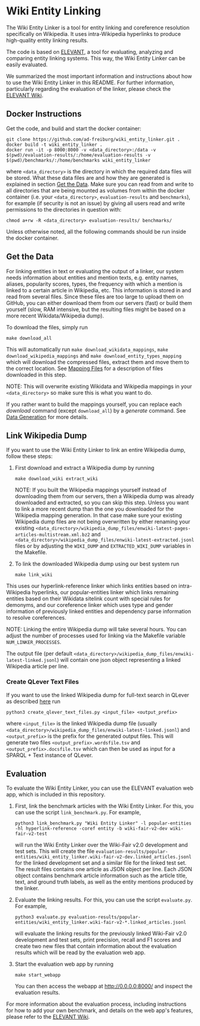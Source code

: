 # Wiki Entity Linking

The Wiki Entity Linker is a tool for entity linking and coreference resolution specifically on Wikipedia.
It uses intra-Wikipedia hyperlinks to produce high-quality entity linking results.

The code is based on [ELEVANT](https://github.com/ad-freiburg/elevant), a tool for evaluating, analyzing and
 comparing entity linking systems. This way, the Wiki Entity Linker can be easily evaluated.

We summarized the most important information and instructions about how to use the Wiki Entity Linker in this README.
For further information, particularly regarding the evaluation of the linker, please check the
[ELEVANT Wiki](https://github.com/ad-freiburg/elevant/wiki).


## Docker Instructions
Get the code, and build and start the docker container:

    git clone https://github.com/ad-freiburg/wiki_entity_linker.git .
    docker build -t wiki_entity_linker .
    docker run -it -p 8000:8000 -v <data_directory>:/data -v $(pwd)/evaluation-results/:/home/evaluation-results -v $(pwd)/benchmarks/:/home/benchmarks wiki_entity_linker

where `<data_directory>` is the directory in which the required data files will be stored. What these data files are
 and how they are generated is explained in section [Get the Data](#get-the-data). Make sure you can read from and
 write to all directories that are being mounted as volumes from within the docker container (i.e. your
 `<data_directory>`, `evaluation-results` and `benchmarks`), for example (if security is not an issue) by giving all
 users read and write permissions to the directories in question with:

    chmod a+rw -R <data_directory> evaluation-results/ benchmarks/


Unless otherwise noted, all the following commands should be run inside the docker container.


## Get the Data
For linking entities in text or evaluating the output of a linker, our system needs information about entities and
 mention texts, e.g. entity names, aliases, popularity scores, types, the frequency with which a mention is linked
 to a certain article in Wikipedia, etc. This information is stored in and read from several files. Since these files
 are too large to upload them on GitHub, you can either download them from our servers (fast) or build them yourself
 (slow, RAM intensive, but the resulting files might be based on a more recent Wikidata/Wikipedia dump).

To download the files, simply run

    make download_all

This will automatically run `make download_wikidata_mappings`, `make download_wikipedia_mappings` and
 `make download_entity_types_mapping` which will download the compressed files, extract them and move them to the
 correct location. See [Mapping Files](https://github.com/ad-freiburg/elevant/wiki/Mapping-Files) for a description of files downloaded in this step.

NOTE: This will overwrite existing Wikidata and Wikipedia mappings in your `<data_directory>` so make sure this is what 
 you want to do.

If you rather want to build the mappings yourself, you can replace each *download* command (except `download_all`) by a
 *generate* command. See
 [Data Generation](https://github.com/ad-freiburg/elevant/wiki/Generating-Data) for more details.

## Link Wikipedia Dump
If you want to use the Wiki Entity Linker to link an entire Wikipedia dump, follow these steps:
1) First download and extract a Wikipedia dump by running

       make download_wiki extract_wiki
        
    NOTE: If you built the Wikipedia mappings yourself instead of downloading them from our servers, then a Wikipedia
     dump was already downloaded and extracted, so you can skip this step. Unless you want to link a more recent dump
     than the one you downloaded for the Wikipedia mapping generation. In that case make sure your existing Wikipedia
     dump files are not being overwritten by either renaming your existing
     `<data_directory>/wikipedia_dump_files/enwiki-latest-pages-articles-multistream.xml.bz2` and
     `<data_directory>/wikipedia_dump_files/enwiki-latest-extracted.jsonl` files or by adjusting the `WIKI_DUMP` and
     `EXTRACTED_WIKI_DUMP` variables in the Makefile.

2) To link the downloaded Wikipedia dump using our best system run
    
       make link_wiki
    
This uses our hyperlink-reference linker which links entities based on intra-Wikipedia hyperlinks, our popular-entities
 linker which links remaining entities based on their Wikidata sitelink count with special rules for demonyms,
 and our coreference linker which uses type and gender information of previously linked entities and dependency parse
 information to resolve coreferences.

NOTE: Linking the entire Wikipedia dump will take several hours.
You can adjust the number of processes used for linking via the Makefile variable `NUM_LINKER_PROCESSES`.

The output file (per default `<data_directory>/wikipedia_dump_files/enwiki-latest-linked.jsonl`)
will contain one json object representing a linked Wikipedia article per line.

### Create QLever Text Files
If you want to use the linked Wikipedia dump for full-text search in QLever as described
[here](https://github.com/ad-freiburg/qlever/blob/master/docs/sparql_plus_text.md) run

    python3 create_qlever_text_files.py <input_file> <output_prefix>

where `<input_file>` is the linked Wikipedia dump file
(usually `<data_directory>/wikipedia_dump_files/enwiki-latest-linked.jsonl`)
and `<output_prefix>` is the prefix for the generated output files.
This will generate two files `<output_prefix>.wordsfile.tsv` and `<output_prefix>.docsfile.tsv`
which can then be used as input for a SPARQL + Text instance of QLever.

## Evaluation
To evaluate the Wiki Entity Linker, you can use the ELEVANT evaluation web app, which is included in this repository.

1) First, link the benchmark articles with the Wiki Entity Linker. For this, you can use the script `link_benchmark.py`.
 For example,

       python3 link_benchmark.py "Wiki Entity Linker" -l popular-entities -hl hyperlink-reference -coref entity -b wiki-fair-v2-dev wiki-fair-v2-test

   will run the Wiki Entity Linker over the Wiki-Fair v2.0 development and test sets. This will create the file
    `evaluation-results/popular-entities/wiki_entity_linker.wiki-fair-v2-dev.linked_articles.jsonl` for the linked
    development set and a similar file for the linked test set. The result files contains one article as JSON object per
    line. Each JSON object contains benchmark article information such as the article title, text, and ground truth
    labels, as well as the entity mentions produced by the linker.

2) Evaluate the linking results. For this, you can use the script `evaluate.py`. For example,

       python3 evaluate.py evaluation-results/popular-entities/wiki_entity_linker.wiki-fair-v2-*.linked_articles.jsonl

   will evaluate the linking results for the previously linked Wiki-Fair v2.0 development and test sets, print
   precision, recall and F1 scores and create two new files that contain information about the evaluation results
   which will be read by the evaluation web app.

3) Start the evaluation web app by running

       make start_webapp

   You can then access the webapp at <http://0.0.0.0:8000/> and inspect the evaluation results.

For more information about the evaluation process, including instructions for how to add your own benchmark, and
 details on the web app's features, please refer to the [ELEVANT Wiki](https://github.com/ad-freiburg/elevant/wiki).
